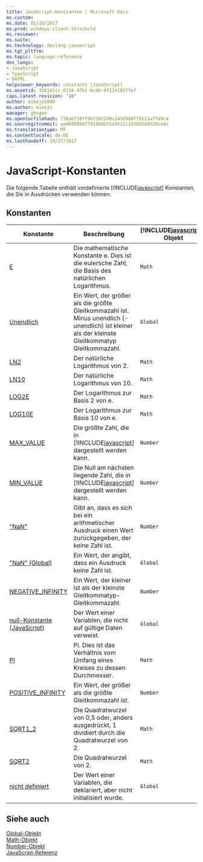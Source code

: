 ```yaml
---
title: JavaScript-Konstanten | Microsoft Docs
ms.custom: 
ms.date: 01/18/2017
ms.prod: windows-client-threshold
ms.reviewer: 
ms.suite: 
ms.technology: devlang-javascript
ms.tgt_pltfrm: 
ms.topic: language-reference
dev_langs:
- JavaScript
- TypeScript
- DHTML
helpviewer_keywords: constants [JavaScript]
ms.assetid: 35b141cc-8116-47b1-bc0b-0f22e182f7e7
caps.latest.revision: "10"
author: mikejo5000
ms.author: mikejo
manager: ghogen
ms.openlocfilehash: 776abf10ff9bf382299c143d968ff9112aff49c4
ms.sourcegitcommit: aadb9588877418b8b55a5612c1d3842d4520ca4c
ms.translationtype: MT
ms.contentlocale: de-DE
ms.lasthandoff: 10/27/2017
---
```

# <a name="javascript-constants"></a>JavaScript-Konstanten
Die folgende Tabelle enthält vordefinierte [!INCLUDE[javascript](../../javascript/includes/javascript-md.md)] Konstanten, die Sie in Ausdrücken verwenden können.  
  
## <a name="constants"></a>Konstanten  
  
|Konstante|Beschreibung|[!INCLUDE[javascript](../../javascript/includes/javascript-md.md)]-Objekt|  
|--------------|-----------------|-----------------------------------------------------------------------|  
|[E](../../javascript/reference/math-constants-javascript.md)|Die mathematische Konstante e. Dies ist die eulersche Zahl, die Basis des natürlichen Logarithmus.|`Math`|  
|[Unendlich](../../javascript/reference/infinity-constant-javascript.md)|Ein Wert, der größer als die größte Gleitkommazahl ist. Minus unendlich (-unendlich) ist kleiner als der kleinste Gleitkommatyp Gleitkommazahl.|`Global`|  
|[LN2](../../javascript/reference/math-constants-javascript.md)|Der natürliche Logarithmus von 2.|`Math`|  
|[LN10](../../javascript/reference/math-constants-javascript.md)|Der natürliche Logarithmus von 10.|`Math`|  
|[LOG2E](../../javascript/reference/math-constants-javascript.md)|Der Logarithmus zur Basis 2 von e.|`Math`|  
|[LOG10E](../../javascript/reference/math-constants-javascript.md)|Der Logarithmus zur Basis 10 von e.|`Math`|  
|[MAX_VALUE](../../javascript/reference/number-constants-javascript.md)|Die größte Zahl, die in [!INCLUDE[javascript](../../javascript/includes/javascript-md.md)] dargestellt werden kann.|`Number`|  
|[MIN_VALUE](../../javascript/reference/number-constants-javascript.md)|Die Null am nächsten liegende Zahl, die in [!INCLUDE[javascript](../../javascript/includes/javascript-md.md)] dargestellt werden kann.|`Number`|  
|["NaN"](../../javascript/reference/number-constants-javascript.md)|Gibt an, dass es sich bei ein arithmetischer Ausdruck einen Wert zurückgegeben, der keine Zahl ist.|`Number`|  
|["NaN" (Global)](../../javascript/reference/nan-constant-javascript.md)|Ein Wert, der angibt, dass ein Ausdruck keine Zahl ist.|`Global`|  
|[NEGATIVE_INFINITY](../../javascript/reference/number-constants-javascript.md)|Ein Wert, der kleiner ist als der kleinste Gleitkommatyp-Gleitkommazahl.|`Number`|  
|[null-Konstante (JavaScript)](../../javascript/reference/null-constant-javascript.md)|Der Wert einer Variablen, die nicht auf gültige Daten verweist.|`Global`|  
|[PI](../../javascript/reference/math-constants-javascript.md)|Pi. Dies ist das Verhältnis vom Umfang eines Kreises zu dessen Durchmesser.|`Math`|  
|[POSITIVE_INFINITY](../../javascript/reference/number-constants-javascript.md)|Ein Wert, der größer als die größte Gleitkommazahl ist.|`Number`|  
|[SQRT1_2](../../javascript/reference/math-constants-javascript.md)|Die Quadratwurzel von 0,5 oder, anders ausgedrückt, 1 dividiert durch die Quadratwurzel von 2.|`Math`|  
|[SQRT2](../../javascript/reference/math-constants-javascript.md)|Die Quadratwurzel von 2.|`Math`|  
|[nicht definiert](../../javascript/reference/undefined-constant-javascript.md)|Der Wert einer Variablen, die deklariert, aber nicht initialisiert wurde.|`Global`|  
  
## <a name="see-also"></a>Siehe auch  
 [Global-Objekt](../../javascript/reference/global-object-javascript.md)   
 [Math-Objekt](../../javascript/reference/math-object-javascript.md)   
 [Number-Objekt](../../javascript/reference/number-object-javascript.md)   
 [JavaScript-Referenz](../../javascript/reference/javascript-reference.md)